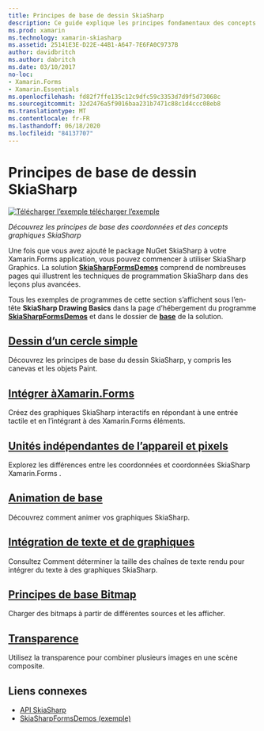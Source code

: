 ```yaml
---
title: Principes de base de dessin SkiaSharp
description: Ce guide explique les principes fondamentaux des concepts et coordonnées graphiques SkiaSharp dans les Xamarin.Forms applications.
ms.prod: xamarin
ms.technology: xamarin-skiasharp
ms.assetid: 25141E3E-D22E-44B1-A647-7E6FA0C9737B
author: davidbritch
ms.author: dabritch
ms.date: 03/10/2017
no-loc:
- Xamarin.Forms
- Xamarin.Essentials
ms.openlocfilehash: fd82f7ffe135c12c9dfc59c3353d7d9f5d73068c
ms.sourcegitcommit: 32d2476a5f9016baa231b7471c88c1d4ccc08eb8
ms.translationtype: MT
ms.contentlocale: fr-FR
ms.lasthandoff: 06/18/2020
ms.locfileid: "84137707"
---
```

# <a name="skiasharp-drawing-basics"></a>Principes de base de dessin SkiaSharp

[![Télécharger ](~/media/shared/download.png) l’exemple télécharger l’exemple](https://docs.microsoft.com/samples/xamarin/xamarin-forms-samples/skiasharpforms-demos)

_Découvrez les principes de base des coordonnées et des concepts graphiques SkiaSharp_

Une fois que vous avez ajouté le package NuGet SkiaSharp à votre Xamarin.Forms application, vous pouvez commencer à utiliser SkiaSharp Graphics. La solution [**SkiaSharpFormsDemos**](https://docs.microsoft.com/samples/xamarin/xamarin-forms-samples/skiasharpforms-demos) comprend de nombreuses pages qui illustrent les techniques de programmation SkiaSharp dans des leçons plus avancées.

Tous les exemples de programmes de cette section s’affichent sous l’en-tête **SkiaSharp Drawing Basics** dans la page d’hébergement du programme [**SkiaSharpFormsDemos**](https://docs.microsoft.com/samples/xamarin/xamarin-forms-samples/skiasharpforms-demos) et dans le dossier de [**base**](https://github.com/xamarin/xamarin-forms-samples/tree/master/SkiaSharpForms/Demos/Demos/SkiaSharpFormsDemos/Basics) de la solution.

## <a name="drawing-a-simple-circle"></a>[Dessin d’un cercle simple](circle.md)

Découvrez les principes de base du dessin SkiaSharp, y compris les canevas et les objets Paint.

## <a name="integrating-with-xamarinformsintegrationmd"></a>[Intégrer àXamarin.Forms](integration.md)

Créez des graphiques SkiaSharp interactifs en répondant à une entrée tactile et en l’intégrant à des Xamarin.Forms éléments.

## <a name="pixels-and-device-independent-units"></a>[Unités indépendantes de l’appareil et pixels](pixels.md)

Explorez les différences entre les coordonnées et coordonnées SkiaSharp Xamarin.Forms .

## <a name="basic-animation"></a>[Animation de base](animation.md)

Découvrez comment animer vos graphiques SkiaSharp.

## <a name="integrating-text-and-graphics"></a>[Intégration de texte et de graphiques](text.md)

Consultez Comment déterminer la taille des chaînes de texte rendu pour intégrer du texte à des graphiques SkiaSharp.

## <a name="bitmap-basics"></a>[Principes de base Bitmap](bitmaps.md)

Charger des bitmaps à partir de différentes sources et les afficher.

## <a name="transparency"></a>[Transparence](transparency.md)

Utilisez la transparence pour combiner plusieurs images en une scène composite.

## <a name="related-links"></a>Liens connexes

- [API SkiaSharp](https://docs.microsoft.com/dotnet/api/skiasharp)
- [SkiaSharpFormsDemos (exemple)](https://docs.microsoft.com/samples/xamarin/xamarin-forms-samples/skiasharpforms-demos)
